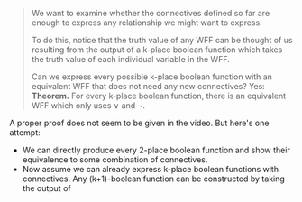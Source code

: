 > We want to examine whether the connectives defined so far are enough to express any relationship we might want to express.
> 
> To do this, notice that the truth value of any WFF can be thought of us resulting from the output of a k-place boolean function which takes the truth value of each individual variable in the WFF.
> 
> Can we express every possible k-place boolean function with an equivalent WFF that does not need any new connectives? Yes:
> **Theorem.** For every k-place boolean function, there is an equivalent WFF which only uses $\lor$ and $\neg$.

A proper proof does not seem to be given in the video. But here's one attempt:
- We can directly produce every 2-place boolean function and show their equivalence to some combination of connectives.
- Now assume we can already express k-place boolean functions with connectives. Any (k+1)-boolean function can be constructed by taking the output of 